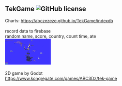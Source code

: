 ## TekGame ![GitHub license](https://img.shields.io/badge/license-MIT-blue.svg)
Charts: https://abczezeze.github.io/TekGame/indexdb
<br>
<br>record data to firebase
<br>random name, score, country, count time, ate
<br><img src="https://github.com/abc3dz/TekGame/blob/master/screenshot/20200306.gif" width="30%" height="30%">
<br><br>2D game by Godot
<br>https://www.kongregate.com/games/ABC3Dz/tek-game
